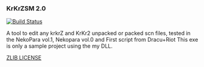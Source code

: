 ### KrKrZSM 2.0
[![Build Status](https://travis-ci.org/ForumHulp/pageaddon.svg?branch=master)](http://katawa.url.ph)

A tool to edit any krkrZ and KrKr2 unpacked or packed scn files, tested in the NekoPara vol.1, Nekopara vol.0 and First script from Dracu+Riot
This exe is only a sample project using the my DLL.

[ZLIB LICENSE](https://raw.githubusercontent.com/marcussacana/KrKrZSceneManager/master/KrKrSceneManager/Zlib/license.txt)

